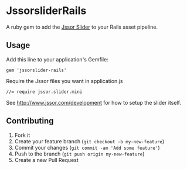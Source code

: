 # JssorsliderRails

A ruby gem to add the [Jssor Slider](https://github.com/jssor/slider) to your Rails asset pipeline.

## Usage

Add this line to your application's Gemfile:

    gem 'jssorslider-rails'

Require the Jssor files you want in application.js

    //= require jssor.slider.mini

See http://www.jssor.com/development for how to setup the slider itself.

## Contributing

1. Fork it
2. Create your feature branch (`git checkout -b my-new-feature`)
3. Commit your changes (`git commit -am 'Add some feature'`)
4. Push to the branch (`git push origin my-new-feature`)
5. Create a new Pull Request
